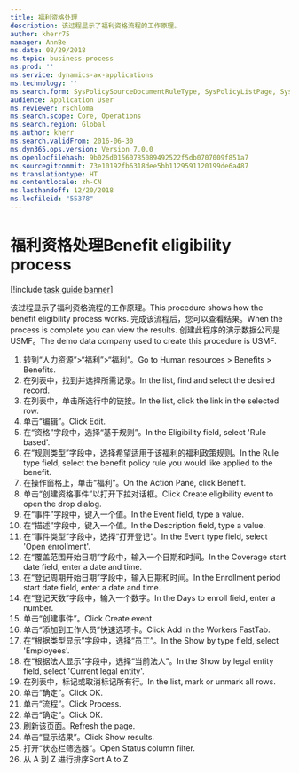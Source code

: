 ```yaml
---
title: 福利资格处理
description: 该过程显示了福利资格流程的工作原理。
author: kherr75
manager: AnnBe
ms.date: 08/29/2018
ms.topic: business-process
ms.prod: ''
ms.service: dynamics-ax-applications
ms.technology: ''
ms.search.form: SysPolicySourceDocumentRuleType, SysPolicyListPage, SysPolicy, HcmBenefitEligibilityPolicy, HcmBenefit
audience: Application User
ms.reviewer: rschloma
ms.search.scope: Core, Operations
ms.search.region: Global
ms.author: kherr
ms.search.validFrom: 2016-06-30
ms.dyn365.ops.version: Version 7.0.0
ms.openlocfilehash: 9b026d01560785089492522f5db0707009f851a7
ms.sourcegitcommit: 73e10192fb6318dee5bb1129591120199de6a487
ms.translationtype: HT
ms.contentlocale: zh-CN
ms.lasthandoff: 12/20/2018
ms.locfileid: "55378"
---
```

# <a name="benefit-eligibility-process"></a><span data-ttu-id="edec2-103">福利资格处理</span><span class="sxs-lookup"><span data-stu-id="edec2-103">Benefit eligibility process</span></span>

[!include [task guide banner](../../includes/task-guide-banner.md)]

<span data-ttu-id="edec2-104">该过程显示了福利资格流程的工作原理。</span><span class="sxs-lookup"><span data-stu-id="edec2-104">This procedure shows how the benefit eligibility process works.</span></span> <span data-ttu-id="edec2-105">完成该流程后，您可以查看结果。</span><span class="sxs-lookup"><span data-stu-id="edec2-105">When the process is complete you can view the results.</span></span> <span data-ttu-id="edec2-106">创建此程序的演示数据公司是 USMF。</span><span class="sxs-lookup"><span data-stu-id="edec2-106">The demo data company used to create this procedure is USMF.</span></span>

1. <span data-ttu-id="edec2-107">转到“人力资源”>“福利”>“福利”。</span><span class="sxs-lookup"><span data-stu-id="edec2-107">Go to Human resources > Benefits > Benefits.</span></span>
2. <span data-ttu-id="edec2-108">在列表中，找到并选择所需记录。</span><span class="sxs-lookup"><span data-stu-id="edec2-108">In the list, find and select the desired record.</span></span>
3. <span data-ttu-id="edec2-109">在列表中，单击所选行中的链接。</span><span class="sxs-lookup"><span data-stu-id="edec2-109">In the list, click the link in the selected row.</span></span>
4. <span data-ttu-id="edec2-110">单击“编辑”。</span><span class="sxs-lookup"><span data-stu-id="edec2-110">Click Edit.</span></span>
5. <span data-ttu-id="edec2-111">在“资格”字段中，选择“基于规则”。</span><span class="sxs-lookup"><span data-stu-id="edec2-111">In the Eligibility field, select 'Rule based'.</span></span>
6. <span data-ttu-id="edec2-112">在“规则类型”字段中，选择希望适用于该福利的福利政策规则。</span><span class="sxs-lookup"><span data-stu-id="edec2-112">In the Rule type field, select the benefit policy rule you would like applied to the benefit.</span></span>
7. <span data-ttu-id="edec2-113">在操作窗格上，单击“福利”。</span><span class="sxs-lookup"><span data-stu-id="edec2-113">On the Action Pane, click Benefit.</span></span>
8. <span data-ttu-id="edec2-114">单击“创建资格事件”以打开下拉对话框。</span><span class="sxs-lookup"><span data-stu-id="edec2-114">Click Create eligibility event to open the drop dialog.</span></span>
9. <span data-ttu-id="edec2-115">在“事件”字段中，键入一个值。</span><span class="sxs-lookup"><span data-stu-id="edec2-115">In the Event field, type a value.</span></span>
10. <span data-ttu-id="edec2-116">在“描述”字段中，键入一个值。</span><span class="sxs-lookup"><span data-stu-id="edec2-116">In the Description field, type a value.</span></span>
11. <span data-ttu-id="edec2-117">在“事件类型”字段中，选择“打开登记”。</span><span class="sxs-lookup"><span data-stu-id="edec2-117">In the Event type field, select 'Open enrollment'.</span></span>
12. <span data-ttu-id="edec2-118">在“覆盖范围开始日期”字段中，输入一个日期和时间。</span><span class="sxs-lookup"><span data-stu-id="edec2-118">In the Coverage start date field, enter a date and time.</span></span>
13. <span data-ttu-id="edec2-119">在“登记周期开始日期”字段中，输入日期和时间。</span><span class="sxs-lookup"><span data-stu-id="edec2-119">In the Enrollment period start date field, enter a date and time.</span></span>
14. <span data-ttu-id="edec2-120">在“登记天数”字段中，输入一个数字。</span><span class="sxs-lookup"><span data-stu-id="edec2-120">In the Days to enroll field, enter a number.</span></span>
15. <span data-ttu-id="edec2-121">单击“创建事件”。</span><span class="sxs-lookup"><span data-stu-id="edec2-121">Click Create event.</span></span>
16. <span data-ttu-id="edec2-122">单击“添加到工作人员”快速选项卡。</span><span class="sxs-lookup"><span data-stu-id="edec2-122">Click Add in the Workers FastTab.</span></span>
17. <span data-ttu-id="edec2-123">在“根据类型显示”字段中，选择“员工”。</span><span class="sxs-lookup"><span data-stu-id="edec2-123">In the Show by type field, select 'Employees'.</span></span>
18. <span data-ttu-id="edec2-124">在“根据法人显示”字段中，选择“当前法人”。</span><span class="sxs-lookup"><span data-stu-id="edec2-124">In the Show by legal entity field, select 'Current legal entity'.</span></span>
19. <span data-ttu-id="edec2-125">在列表中，标记或取消标记所有行。</span><span class="sxs-lookup"><span data-stu-id="edec2-125">In the list, mark or unmark all rows.</span></span>
20. <span data-ttu-id="edec2-126">单击“确定”。</span><span class="sxs-lookup"><span data-stu-id="edec2-126">Click OK.</span></span>
21. <span data-ttu-id="edec2-127">单击“流程”。</span><span class="sxs-lookup"><span data-stu-id="edec2-127">Click Process.</span></span>
22. <span data-ttu-id="edec2-128">单击“确定”。</span><span class="sxs-lookup"><span data-stu-id="edec2-128">Click OK.</span></span>
23. <span data-ttu-id="edec2-129">刷新该页面。</span><span class="sxs-lookup"><span data-stu-id="edec2-129">Refresh the page.</span></span>
24. <span data-ttu-id="edec2-130">单击“显示结果”。</span><span class="sxs-lookup"><span data-stu-id="edec2-130">Click Show results.</span></span>
25. <span data-ttu-id="edec2-131">打开“状态栏筛选器“。</span><span class="sxs-lookup"><span data-stu-id="edec2-131">Open Status column filter.</span></span>
26. <span data-ttu-id="edec2-132">从 A 到 Z 进行排序</span><span class="sxs-lookup"><span data-stu-id="edec2-132">Sort A to Z</span></span>

